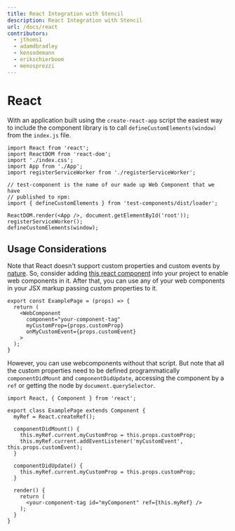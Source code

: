```yaml
---
title: React Integration with Stencil
description: React Integration with Stencil
url: /docs/react
contributors:
  - jthoms1
  - adamdbradley
  - kensodemann
  - erikschierboom
  - menosprezzi
---
```

# React

With an application built using the `create-react-app` script the easiest way to include the component library is to call `defineCustomElements(window)` from the `index.js` file.

```tsx
import React from 'react';
import ReactDOM from 'react-dom';
import './index.css';
import App from './App';
import registerServiceWorker from './registerServiceWorker';

// test-component is the name of our made up Web Component that we have
// published to npm:
import { defineCustomElements } from 'test-components/dist/loader';

ReactDOM.render(<App />, document.getElementById('root'));
registerServiceWorker();
defineCustomElements(window);
```

## Usage Considerations

Note that React doesn't support custom properties and custom events by [nature](https://reactjs.org/docs/web-components.html).
So, consider adding [this react component](https://gist.github.com/menosprezzi/82daad2653f04d4d128ca3c4bd05d118) into your project to enable web components in it.
After that, you can use any of your web components in your JSX markup passing custom properties to it.

```tsx
export const ExamplePage = (props) => {
  return (
    <WebComponent
      component="your-component-tag"
      myCustomProp={props.customProp}
      onMyCustomEvent={props.customEvent}
    >
  );
}
```

However, you can use webcomponents without that script. But note that all the custom properties need to be defined programmatically  `componentDidMount` and `componentDidUpdate`, accessing the component by a `ref` or getting the node by `document.querySelector`.

```tsx
import React, { Component } from 'react';

export class ExamplePage extends Component {
  myRef = React.createRef();
  
  componentDidMount() {
    this.myRef.current.myCustomProp = this.props.customProp;
    this.myRef.current.addEventListener('myCustomEvent', this.props.customEvent);
  }
  
  componentDidUpdate() {
    this.myRef.current.myCustomProp = this.props.customProp;
  }
  
  render() {
    return (
      <your-component-tag id="myComponent" ref={this.myRef} />
    );
  }
}
```
